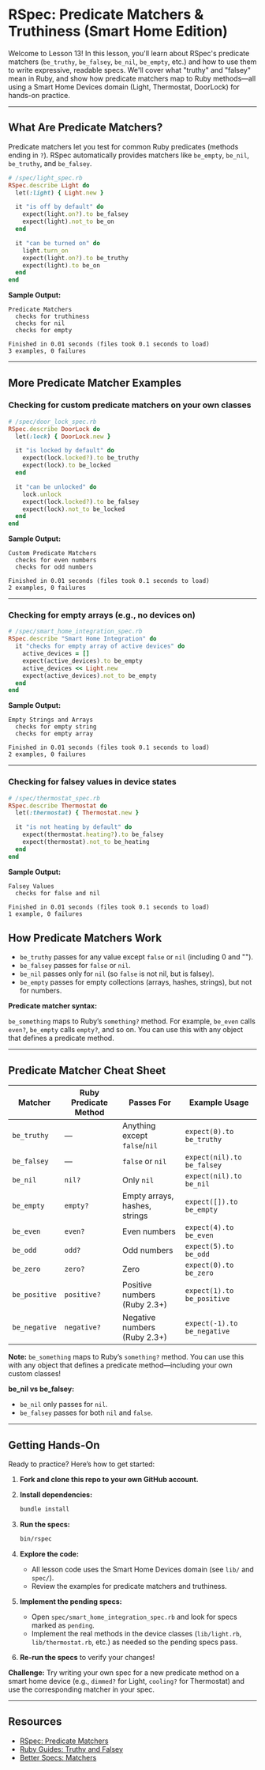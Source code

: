 
# RSpec: Predicate Matchers & Truthiness (Smart Home Edition)

Welcome to Lesson 13! In this lesson, you'll learn about RSpec's predicate matchers (`be_truthy`, `be_falsey`, `be_nil`, `be_empty`, etc.) and how to use them to write expressive, readable specs. We'll cover what "truthy" and "falsey" mean in Ruby, and show how predicate matchers map to Ruby methods—all using a Smart Home Devices domain (Light, Thermostat, DoorLock) for hands-on practice.

---

## What Are Predicate Matchers?

Predicate matchers let you test for common Ruby predicates (methods ending in `?`). RSpec automatically provides matchers like `be_empty`, `be_nil`, `be_truthy`, and `be_falsey`.

```ruby
# /spec/light_spec.rb
RSpec.describe Light do
  let(:light) { Light.new }

  it "is off by default" do
    expect(light.on?).to be_falsey
    expect(light).not_to be_on
  end

  it "can be turned on" do
    light.turn_on
    expect(light.on?).to be_truthy
    expect(light).to be_on
  end
end
```

**Sample Output:**

```shell
Predicate Matchers
  checks for truthiness
  checks for nil
  checks for empty

Finished in 0.01 seconds (files took 0.1 seconds to load)
3 examples, 0 failures
```

---

## More Predicate Matcher Examples

### Checking for custom predicate matchers on your own classes

```ruby
# /spec/door_lock_spec.rb
RSpec.describe DoorLock do
  let(:lock) { DoorLock.new }

  it "is locked by default" do
    expect(lock.locked?).to be_truthy
    expect(lock).to be_locked
  end

  it "can be unlocked" do
    lock.unlock
    expect(lock.locked?).to be_falsey
    expect(lock).not_to be_locked
  end
end
```

**Sample Output:**

```shell
Custom Predicate Matchers
  checks for even numbers
  checks for odd numbers

Finished in 0.01 seconds (files took 0.1 seconds to load)
2 examples, 0 failures
```

---

### Checking for empty arrays (e.g., no devices on)

```ruby
# /spec/smart_home_integration_spec.rb
RSpec.describe "Smart Home Integration" do
  it "checks for empty array of active devices" do
    active_devices = []
    expect(active_devices).to be_empty
    active_devices << Light.new
    expect(active_devices).not_to be_empty
  end
end
```

**Sample Output:**

```shell
Empty Strings and Arrays
  checks for empty string
  checks for empty array

Finished in 0.01 seconds (files took 0.1 seconds to load)
2 examples, 0 failures
```

---

### Checking for falsey values in device states

```ruby
# /spec/thermostat_spec.rb
RSpec.describe Thermostat do
  let(:thermostat) { Thermostat.new }

  it "is not heating by default" do
    expect(thermostat.heating?).to be_falsey
    expect(thermostat).not_to be_heating
  end
end
```

**Sample Output:**

```shell
Falsey Values
  checks for false and nil

Finished in 0.01 seconds (files took 0.1 seconds to load)
1 example, 0 failures
```

## How Predicate Matchers Work

- `be_truthy` passes for any value except `false` or `nil` (including 0 and "").
- `be_falsey` passes for `false` or `nil`.
- `be_nil` passes only for `nil` (so `false` is not nil, but is falsey).
- `be_empty` passes for empty collections (arrays, hashes, strings), but not for numbers.

**Predicate matcher syntax:**

`be_something` maps to Ruby’s `something?` method. For example, `be_even` calls `even?`, `be_empty` calls `empty?`, and so on. You can use this with any object that defines a predicate method.

---

## Predicate Matcher Cheat Sheet

| Matcher         | Ruby Predicate Method | Passes For                | Example Usage                |
|-----------------|----------------------|---------------------------|------------------------------|
| `be_truthy`     | —                    | Anything except `false`/`nil` | `expect(0).to be_truthy`      |
| `be_falsey`     | —                    | `false` or `nil`          | `expect(nil).to be_falsey`    |
| `be_nil`        | `nil?`               | Only `nil`                | `expect(nil).to be_nil`       |
| `be_empty`      | `empty?`             | Empty arrays, hashes, strings | `expect([]).to be_empty`      |
| `be_even`       | `even?`              | Even numbers              | `expect(4).to be_even`        |
| `be_odd`        | `odd?`               | Odd numbers               | `expect(5).to be_odd`         |
| `be_zero`       | `zero?`              | Zero                      | `expect(0).to be_zero`        |
| `be_positive`   | `positive?`          | Positive numbers (Ruby 2.3+) | `expect(1).to be_positive`    |
| `be_negative`   | `negative?`          | Negative numbers (Ruby 2.3+)| `expect(-1).to be_negative`   |

**Note:** `be_something` maps to Ruby’s `something?` method. You can use this with any object that defines a predicate method—including your own custom classes!

**be_nil vs be_falsey:**

- `be_nil` only passes for `nil`.
- `be_falsey` passes for both `nil` and `false`.

---

## Getting Hands-On

Ready to practice? Here’s how to get started:

1. **Fork and clone this repo to your own GitHub account.**
2. **Install dependencies:**

    ```zsh
    bundle install
    ```

3. **Run the specs:**

    ```zsh
    bin/rspec
    ```

4. **Explore the code:**

   - All lesson code uses the Smart Home Devices domain (see `lib/` and `spec/`).
   - Review the examples for predicate matchers and truthiness.

5. **Implement the pending specs:**

   - Open `spec/smart_home_integration_spec.rb` and look for specs marked as `pending`.
   - Implement the real methods in the device classes (`lib/light.rb`, `lib/thermostat.rb`, etc.) as needed so the pending specs pass.

6. **Re-run the specs** to verify your changes!

**Challenge:** Try writing your own spec for a new predicate method on a smart home device (e.g., `dimmed?` for Light, `cooling?` for Thermostat) and use the corresponding matcher in your spec.

---

## Resources

- [RSpec: Predicate Matchers](https://relishapp.com/rspec/rspec-expectations/v/3-10/docs/built-in-matchers/predicate-matchers)
- [Ruby Guides: Truthy and Falsey](https://www.rubyguides.com/2018/01/true-false-ruby/)
- [Better Specs: Matchers](https://www.betterspecs.org/#expect)
